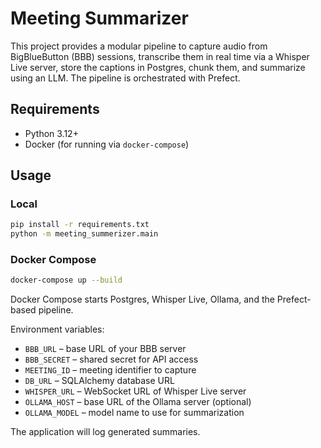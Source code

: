 # Meeting Summarizer

This project provides a modular pipeline to capture audio from BigBlueButton (BBB) sessions,
transcribe them in real time via a Whisper Live server, store the captions in Postgres,
chunk them, and summarize using an LLM.
The pipeline is orchestrated with Prefect.

## Requirements

- Python 3.12+
- Docker (for running via `docker-compose`)

## Usage

### Local

```bash
pip install -r requirements.txt
python -m meeting_summerizer.main
```

### Docker Compose

```bash
docker-compose up --build
```

Docker Compose starts Postgres, Whisper Live, Ollama, and the Prefect-based pipeline.

Environment variables:

- `BBB_URL` – base URL of your BBB server
- `BBB_SECRET` – shared secret for API access
- `MEETING_ID` – meeting identifier to capture
- `DB_URL` – SQLAlchemy database URL
- `WHISPER_URL` – WebSocket URL of Whisper Live server
- `OLLAMA_HOST` – base URL of the Ollama server (optional)
- `OLLAMA_MODEL` – model name to use for summarization

The application will log generated summaries.
